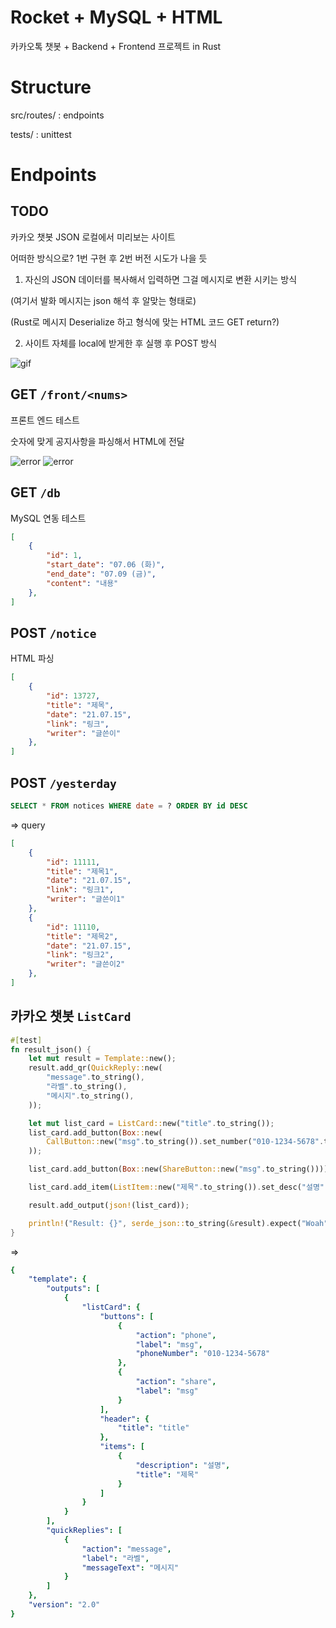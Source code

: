 # Rocket + MySQL + HTML

카카오톡 챗봇 + Backend + Frontend 프로젝트 in Rust

# Structure

src/routes/ : endpoints

tests/ : unittest

# Endpoints

## TODO
카카오 챗봇 JSON 로컬에서 미리보는 사이트

어떠한 방식으로? 1번 구현 후 2번 버전 시도가 나을 듯

1. 자신의 JSON 데이터를 복사해서 입력하면 그걸 메시지로 변환 시키는 방식

(여기서 발화 메시지는 json 해석 후 알맞는 형태로)

(Rust로 메시지 Deserialize 하고 형식에 맞는 HTML 코드 GET return?)

2. 사이트 자체를 local에 받게한 후 실행 후 POST 방식

![gif](https://user-images.githubusercontent.com/2356749/126861335-a76586f7-8ac4-4725-a37b-10330e6d8794.gif)

## GET `/front/<nums>`
프론트 엔드 테스트

숫자에 맞게 공지사항을 파싱해서 HTML에 전달

![error](https://user-images.githubusercontent.com/2356749/125958043-89964bf4-e2e8-408c-8978-7a4321a781e9.png)
![error](https://user-images.githubusercontent.com/2356749/126478657-ce2553e1-111a-4e6c-bd84-e3eac74cbf15.png)

## GET `/db`
MySQL 연동 테스트
```json
[
    {
        "id": 1,
        "start_date": "07.06 (화)",
        "end_date": "07.09 (금)",
        "content": "내용"
    },
]
```

## POST `/notice`
HTML 파싱
```json
[
    {
        "id": 13727,
        "title": "제목",
        "date": "21.07.15",
        "link": "링크",
        "writer": "글쓴이"
    },
]
```

## POST `/yesterday`
```sql
SELECT * FROM notices WHERE date = ? ORDER BY id DESC
```
=> query
```json
[
    {
        "id": 11111,
        "title": "제목1",
        "date": "21.07.15",
        "link": "링크1",
        "writer": "글쓴이1"
    },
    {
        "id": 11110,
        "title": "제목2",
        "date": "21.07.15",
        "link": "링크2",
        "writer": "글쓴이2"
    },
]
```

## 카카오 챗봇 `ListCard`
```rust
#[test]
fn result_json() {
    let mut result = Template::new();
    result.add_qr(QuickReply::new(
        "message".to_string(),
        "라벨".to_string(),
        "메시지".to_string(),
    ));

    let mut list_card = ListCard::new("title".to_string());
    list_card.add_button(Box::new(
        CallButton::new("msg".to_string()).set_number("010-1234-5678".to_string()),
    ));

    list_card.add_button(Box::new(ShareButton::new("msg".to_string())));

    list_card.add_item(ListItem::new("제목".to_string()).set_desc("설명".to_string()));

    result.add_output(json!(list_card));

    println!("Result: {}", serde_json::to_string(&result).expect("Woah"));
}
```
=> 
```yaml
{
    "template": {
        "outputs": [
            {
                "listCard": {
                    "buttons": [
                        {
                            "action": "phone",
                            "label": "msg",
                            "phoneNumber": "010-1234-5678"
                        },
                        {
                            "action": "share",
                            "label": "msg"
                        }
                    ],
                    "header": {
                        "title": "title"
                    },
                    "items": [
                        {
                            "description": "설명",
                            "title": "제목"
                        }
                    ]
                }
            }
        ],
        "quickReplies": [
            {
                "action": "message",
                "label": "라벨",
                "messageText": "메시지"
            }
        ]
    },
    "version": "2.0"
}
```